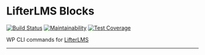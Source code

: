 LifterLMS Blocks
================

[![Build Status](https://travis-ci.com/gocodebox/lifterlms-blocks.svg?branch=trunk)](https://travis-ci.com/gocodebox/lifterlms-blocks)
[![Maintainability](https://api.codeclimate.com/v1/badges/ae333e98c7a4927df34d/maintainability)](https://codeclimate.com/github/gocodebox/lifterlms-cli/maintainability)
[![Test Coverage](https://api.codeclimate.com/v1/badges/ae333e98c7a4927df34d/test_coverage)](https://codeclimate.com/github/gocodebox/lifterlms-cli/test_coverage)

WP CLI commands for [LifterLMS](https://github.com/gocodebox/lifterlms)

---
